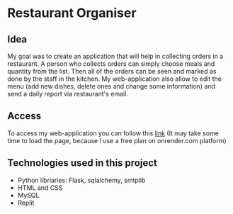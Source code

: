 # Restaurant Organiser

## Idea
My goal was to create an application that will help in collecting orders in a restaurant. A person who collects orders can simply choose meals and quantity from the list.
Then all of the orders can be seen and marked as done  by the staff in the kitchen. My web-application also allow to edit the menu (add new dishes, delete ones and change some information) and send a daily report via restaurant's email.

## Access
To access my web-application you can follow this [link](https://your-fav-restaurant.onrender.com/) (It may take some time to load the page, because I use a free plan on onrender.com platform)

## Technologies used in this project
- Python libriaries: Flask, sqlalchemy, smtplib
- HTML and CSS
- MySQL
- Replit
